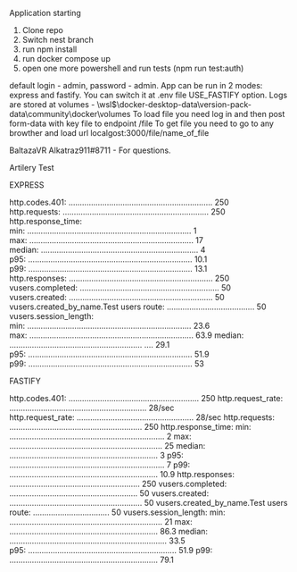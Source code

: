 Application starting

1.  Clone repo
2. Switch nest branch
3. run npm install
4. run docker compose up
5. open one more powershell and run tests (npm run test:auth)

default login - admin, password - admin. 
App can be run in 2 modes: express and fastify. You can switch it at .env file USE_FASTIFY option. 
Logs are stored at volumes - \\wsl$\docker-desktop-data\version-pack-data\community\docker\volumes
To load file you need log in and then post form-data with key file to endpoint /file
To get file you need to go to any browther and load url localgost:3000/file/name_of_file

BaltazaVR  Alkatraz911#8711 - For questions. 


Artilery Test 

EXPRESS  

http.codes.401: ................................................................ 250      
http.requests: ................................................................. 250      
http.response_time:                                                                       
  min: ......................................................................... 1          
  max: ......................................................................... 17         
  median: ...................................................................... 4          
  p95: ......................................................................... 10.1       
  p99: ......................................................................... 13.1       
http.responses: ................................................................ 250      
vusers.completed: .............................................................. 50       
vusers.created: ................................................................ 50       
vusers.created_by_name.Test users route: ....................................... 50       
vusers.session_length:                                                                    
  min: ......................................................................... 23.6      
  max: ......................................................................... 63.9
  median: ...........................................................       .... 29.1      
  p95: ......................................................................... 51.9      
  p99: ......................................................................... 53         

FASTIFY 

http.codes.401: .......................................................... 250
http.request_rate: ............................................................. 28/sec   
http.request_rate: .................................................... 28/sec
http.requests: ........................................................... 250
http.response_time:
 min: ..................................................................... 2
 max: .................................................................... 25
 median: .................................................................. 3
 p95: ..................................................................... 7
 p99: .................................................................. 10.9
http.responses: .......................................................... 250
vusers.completed: ......................................................... 50
vusers.created: ........................................................... 50
vusers.created_by_name.Test users route: .................................. 50
vusers.session_length:
 min: .................................................................... 21
 max: .................................................................. 86.3
 median: ...................................................................... 33.5       
 p95: .................................................................. 51.9
 p99: .................................................................. 79.1

  
  
  
  
  





  
  
  
  
  